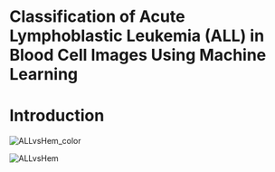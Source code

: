 # **Classification of Acute Lymphoblastic Leukemia (ALL) in Blood Cell Images Using Machine Learning**
# **Introduction**


![ALLvsHem_color]({{site.url}}{{site.baseurl}}/Figures/ALLvsHem_color.PNG)

![ALLvsHem]({{site.url}}{{site.baseurl}}/Figures/ALLvsHem.PNG)

